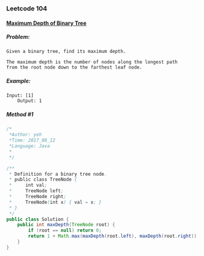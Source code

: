 

### Leetcode 104
#### [Maximum Depth of Binary Tree](https://leetcode.com/problems/maximum-depth-of-binary-tree)

  

##### ***Problem:***

    Given a binary tree, find its maximum depth.

    The maximum depth is the number of nodes along the longest path 
    from the root node down to the farthest leaf node.


##### ***Example:***

    Input: [1]
        Output: 1

##### *Method #1*
``` java
/*
 *Author: yeh
 *Time: 2017_08_12
 *Language: Java
 *
 */

/**
 * Definition for a binary tree node.
 * public class TreeNode {
 *     int val;
 *     TreeNode left;
 *     TreeNode right;
 *     TreeNode(int x) { val = x; }
 * }
 */
public class Solution {
    public int maxDepth(TreeNode root) {
        if (root == null) return 0;
        return 1 + Math.max(maxDepth(root.left), maxDepth(root.right));
    }
}
```


